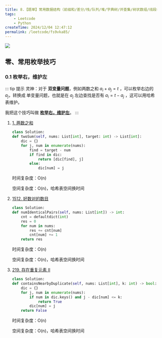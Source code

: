 ```yaml
---
title: 8.【题单】常用数据结构（前缀和/差分/栈/队列/堆/字典树/并查集/树状数组/线段树）
tags:
    - Leetcode
    - Python
createTime: 2024/12/04 12:47:12
permalink: /leetcode/fs9vka85/
---
```


![](https://cdn.jsdelivr.net/gh/zzyAJohn/Image/2024-12-04/202412041303182.png)

## 零、常用枚举技巧

### 0.1 枚举右，维护左

::: tip 提示
灵神：对于 **双变量问题**，例如两数之和 $a_i + a_j = t$ ，可以枚举右边的 $a_j$，转换成 单变量问题，也就是在 $a_j$ 左边查找是否有 $a_i = t - a_j$ ，这可以用哈希表维护。

我把这个技巧叫做 **[枚举右，维护左](https://leetcode.cn/problems/two-sum/solutions/2326193/dong-hua-cong-liang-shu-zhi-he-zhong-wo-0yvmj/)**。
:::

1. [1. 两数之和](https://leetcode.cn/problems/two-sum/description/)

    ```py
    class Solution:
    def twoSum(self, nums: List[int], target: int) -> List[int]:
        dic = {}
        for j, num in enumerate(nums):
            find = target - num
            if find in dic:
                return [dic[find], j]
            else:
                dic[num] = j
    ```
    
    时间复杂度：O(n)

    空间复杂度：O(n)，哈希表空间换时间

2. [1512. 好数对的数目](https://leetcode.cn/problems/number-of-good-pairs/description/)

    ```py
    class Solution:
    def numIdenticalPairs(self, nums: List[int]) -> int:
        cnt = defaultdict(int)
        res = 0
        for num in nums:
            res += cnt[num]
            cnt[num] += 1
        return res
    ```
    
    时间复杂度：O(n)

    空间复杂度：O(n)，哈希表空间换时间

3. [219. 存在重复元素 II](https://leetcode.cn/problems/contains-duplicate-ii/description/)

    ```py
    class Solution:
    def containsNearbyDuplicate(self, nums: List[int], k: int) -> bool:
        dic = {}
        for j, num in enumerate(nums):
            if num in dic.keys() and j - dic[num] <= k:
                return True
            dic[num] = j
        return False
    ```
    
    时间复杂度：O(n)

    空间复杂度：O(n)，哈希表空间换时间